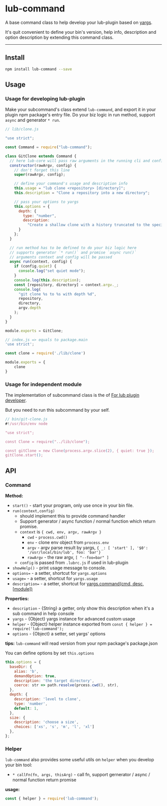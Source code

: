 # lub-command

A base command class to help develop your lub-plugin based on [yargs](https://github.com/yargs/yargs).

It's quit convenient to define your bin's version, help info, description and option description by extending this command class.

---

## Install

```bash
npm install lub-command --save
```

## Usage

### Usage for developing lub-plugin

Make your subcommand's class extend `lub-command`, and export it in your plugin npm package's entry file. Do your biz logic in run method, support `async` and generator `* run`.

```javascript
// lib/clone.js

"use strict";

const Command = require("lub-command");

class GitClone extends Command {
  // here lub-core will pass raw arguments in the running cli and config from .lubrc
  constructor(rawArgv, config) {
    // don't forget this line
    super(rawArgv, config);

    // define your command's usage and description info
    this.usage = "lub clone <repository> [directory]";
    this.description = "Clone a repository into a new directory";

    // pass your options to yargs
    this.options = {
      depth: {
        type: "number",
        description:
          "Create a shallow clone with a history truncated to the specified number of commits"
      }
    };
  }

  // run method has to be defined to do your biz logic here
  // supports generator `* run()` and promise `async run()`
  // arguments context and config will be passed
  async run(context, config) {
    if (config.quiet) {
      console.log("set quiet mode");
    }
    console.log(this.description);
    const [repository, directory] = context.argv._;
    console.log(
      "git clone %s to %s with depth %d",
      repository,
      directory,
      argv.depth
    );
  }
}

module.exports = GitClone;
```

```javascript
// index.js => equals to package.main
'use strict';

const clone = require('./lib/clone')

module.exports = {
    clone
}
```

### Usage for independent module

The implementation of subcommand class is the of [For lub plugin developer](#For-lub-plugin-developer).

But you need to run this subcommand by your self.
```javascript
// bin/git-clone.js
#!/usr/bin/env node

"use strict";

const Clone = require("../lib/clone");

const gitClone = new Clone(process.argv.slice(2), { quiet: true });
gitClone.start();

```

## API

### Command
**Method:**
- `start()` - start your program, only use once in your bin file.
- `run(context,config)`
  - should implement this to provide command handler
  - Support generator / async function / normal function which return promise.
  - `context` is `{ cwd, env, argv, rawArgv }`
    - `cwd` - `process.cwd()`
    - `env` - clone env object from `process.env`
    - `argv` - argv parse result by yargs, `{ _: [ 'start' ], '$0': '/usr/local/bin/lub', foo: 'bar'}`
    - `rawArgv` - the raw argv, `[ "--foo=bar" ]`
  - `config` is passed from `.lubrc.js` if used in lub-plugin
- `showHelp()` - print usage message to console.
- `options=` - a setter, shortcut for `yargs.options`
- `usage=` - a setter, shortcut for `yargs.usage`
- `description=` - a setter, shortcut for [yargs.command(cmd, desc, [module])](https://github.com/yargs/yargs/blob/99c2dc850e67c606644f8b0c0bca1a59c87dcbcd/docs/api.md#commandcmd-desc-module)

**Properties:**

- `description` - {String} a getter, only show this description when it's a sub command in help console
- `yargs` - {Object} yargs instance for advanced custom usage
- `helper` - {Object} helper instance exported from `const { helper } = require('lub-command');`
- `options` - {Object} a setter, set yargs' options

**tips:** `lub-command` will read version from your npm package's package.json

You can define options by set `this.options`

```js
this.options = {
  baseDir: {
    alias: 'b',
    demandOption: true,
    description: 'the target directory',
    coerce: str => path.resolve(prcess.cwd(), str),
  },
  depth: {
    description: 'level to clone',
    type: 'number',
    default: 1,
  },
  size: {
    description: 'choose a size',
    choices: ['xs', 's', 'm', 'l', 'xl']
  },
};
```

### Helper

`lub-command` also provides some useful utils on `helper` when you develop your bin tool:

- `* callFn(fn, args, thisArg)` - call fn, support gernerator / async / normal function return promise

**usage:**
```javascript
const { helper } = require('lub-command');
```